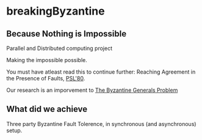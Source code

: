 # breakingByzantine
## Because Nothing is Impossible

Parallel and Distributed computing project

Making the impossible possible.  

You must have atleast read this to continue further:
Reaching Agreement in the Presence of Faults, [PSL'80](https://lamport.azurewebsites.net/pubs/reaching.pdf).

Our research is an imporvement to [The Byzantine Generals Problem ](https://www.microsoft.com/en-us/research/uploads/prod/2016/12/The-Byzantine-Generals-Problem.pdf)

## What did we achieve
Three party Byzantine Fault Tolerence, in synchronous (and asynchronous) setup.

